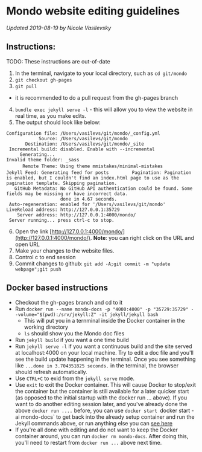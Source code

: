 # Mondo website editing guidelines

_Updated 2019-08-19 by Nicole Vasilevsky_

## Instructions:
TODO: These instructions are out-of-date
1. In the terminal, navigate to your local directory, such as `cd git/mondo`
2. `git checkout gh-pages`
3. `git pull`
- it is recommended to do a pull request from the gh-pages branch
4. `bundle exec jekyll serve -l` - this will allow you to view the website in real time, as you make edits.
5. The output should look like below:

`Configuration file: /Users/vasilevs/git/mondo/_config.yml`  
`            Source: /Users/vasilevs/git/mondo`  
`       Destination: /Users/vasilevs/git/mondo/_site`  
` Incremental build: disabled. Enable with --incremental`  
`      Generating... `  
`Invalid theme folder: _sass`  
`      Remote Theme: Using theme mmistakes/minimal-mistakes`
`       Jekyll Feed: Generating feed for posts`
`        Pagination: Pagination is enabled, but I couldn't find an index.html page to use as the pagination template. Skipping pagination.`  
`   GitHub Metadata: No GitHub API authentication could be found. Some fields may be missing or have incorrect data.`  
`                    done in 4.67 seconds.`  
` Auto-regeneration: enabled for '/Users/vasilevs/git/mondo'`  
`LiveReload address: http://127.0.0.1:35729`  
`    Server address: http://127.0.0.1:4000/mondo/`  
`  Server running... press ctrl-c to stop. `  

6. Open the link [http://127.0.0.1:4000/mondo/](http://127.0.0.1:4000/mondo/). **Note**: you can right click on the URL and open URL
7. Make your changes to the website files.
8. Control c to end session
9. Commit changes to github:
`git add -A;git commit -m "update webpage";git push`


## Docker based instructions

- Checkout the gh-pages branch and cd to it
- Run `docker run --name mondo-docs -p "4000:4000" -p "35729:35729" --volume="$(pwd):/srv/jekyll:Z" -it jekyll/jekyll bash`
  - This will put you in a ternminal inside the Docker container in the working directory
  - `ls` should show you the Mondo doc files
- Run `jekyll build` if you want a one time build
- Run `jekyll serve -l` if you want a continuous build and the site served at localhost:4000 on your local machine.  Try to edit a doc file and you'll see the build update happening in the terminal. Once you see something like `...done in 3.704351825 seconds.` in the terminal, the browser should refresh automatically.
- Use `CTRL+C` to exid from the `jekyll serve` mode.
- Use `exit` to exit the Docker container. This will cause Docker to stop/exit the container but the container is still available for a later quicker start (as opposed to the initial startup with the docker run ... above). If you want to do another editing session later, and you've already done the above `docker run ....` before, you can use `docker start `docker start -ai mondo-docs` to get back into the already setup container and run the Jekyll commands above, or run anything else you can [see here](https://jekyllrb.com/docs/usage/)
- If you're all done with editing and do not want to keep the Docker container around, you can run `docker rm mondo-docs`. After doing this, you'll need to restart from `docker run ...` above next time.

